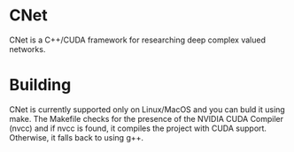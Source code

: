 # CNet

CNet is a C++/CUDA framework for researching deep complex valued networks. 

# Building

CNet is currently supported only on Linux/MacOS and you can buld it using make. 
The Makefile checks for the presence of the NVIDIA CUDA Compiler (nvcc) and if nvcc is found, it compiles the project with CUDA support.
Otherwise, it falls back to using g++.



